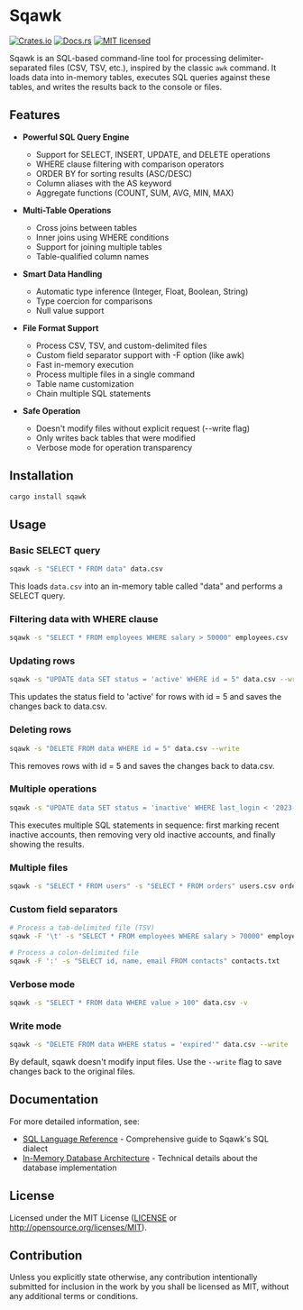 # Sqawk

[![Crates.io](https://img.shields.io/crates/v/sqawk.svg)](https://crates.io/crates/sqawk)
[![Docs.rs](https://docs.rs/sqawk/badge.svg)](https://docs.rs/sqawk)
[![MIT licensed](https://img.shields.io/crates/l/sqawk.svg)](./LICENSE)

Sqawk is an SQL-based command-line tool for processing delimiter-separated files (CSV, TSV, etc.), inspired by the classic `awk` command. It loads data into in-memory tables, executes SQL queries against these tables, and writes the results back to the console or files.

## Features

- **Powerful SQL Query Engine**
  - Support for SELECT, INSERT, UPDATE, and DELETE operations
  - WHERE clause filtering with comparison operators
  - ORDER BY for sorting results (ASC/DESC)
  - Column aliases with the AS keyword
  - Aggregate functions (COUNT, SUM, AVG, MIN, MAX)
  
- **Multi-Table Operations**
  - Cross joins between tables
  - Inner joins using WHERE conditions
  - Support for joining multiple tables
  - Table-qualified column names

- **Smart Data Handling**
  - Automatic type inference (Integer, Float, Boolean, String)
  - Type coercion for comparisons
  - Null value support
  
- **File Format Support**
  - Process CSV, TSV, and custom-delimited files
  - Custom field separator support with -F option (like awk)
  - Fast in-memory execution
  - Process multiple files in a single command
  - Table name customization
  - Chain multiple SQL statements
  
- **Safe Operation**
  - Doesn't modify files without explicit request (--write flag)
  - Only writes back tables that were modified
  - Verbose mode for operation transparency

## Installation

```sh
cargo install sqawk
```

## Usage

### Basic SELECT query

```sh
sqawk -s "SELECT * FROM data" data.csv
```

This loads `data.csv` into an in-memory table called "data" and performs a SELECT query.

### Filtering data with WHERE clause

```sh
sqawk -s "SELECT * FROM employees WHERE salary > 50000" employees.csv
```

### Updating rows

```sh
sqawk -s "UPDATE data SET status = 'active' WHERE id = 5" data.csv --write
```

This updates the status field to 'active' for rows with id = 5 and saves the changes back to data.csv.

### Deleting rows

```sh
sqawk -s "DELETE FROM data WHERE id = 5" data.csv --write
```

This removes rows with id = 5 and saves the changes back to data.csv.

### Multiple operations

```sh
sqawk -s "UPDATE data SET status = 'inactive' WHERE last_login < '2023-01-01'" -s "DELETE FROM data WHERE status = 'inactive' AND last_login < '2022-01-01'" -s "SELECT * FROM data" data.csv --write
```

This executes multiple SQL statements in sequence: first marking recent inactive accounts, then removing very old inactive accounts, and finally showing the results.

### Multiple files

```sh
sqawk -s "SELECT * FROM users" -s "SELECT * FROM orders" users.csv orders.csv
```

### Custom field separators

```sh
# Process a tab-delimited file (TSV)
sqawk -F '\t' -s "SELECT * FROM employees WHERE salary > 70000" employees.tsv

# Process a colon-delimited file
sqawk -F ':' -s "SELECT id, name, email FROM contacts" contacts.txt
```

### Verbose mode

```sh
sqawk -s "SELECT * FROM data WHERE value > 100" data.csv -v
```

### Write mode

```sh
sqawk -s "DELETE FROM data WHERE status = 'expired'" data.csv --write
```

By default, sqawk doesn't modify input files. Use the `--write` flag to save changes back to the original files.

## Documentation

For more detailed information, see:

- [SQL Language Reference](doc/sql_reference.md) - Comprehensive guide to Sqawk's SQL dialect
- [In-Memory Database Architecture](doc/database.md) - Technical details about the database implementation

## License

Licensed under the MIT License ([LICENSE](LICENSE) or http://opensource.org/licenses/MIT).

## Contribution

Unless you explicitly state otherwise, any contribution intentionally submitted
for inclusion in the work by you shall be licensed as MIT, without any additional 
terms or conditions.